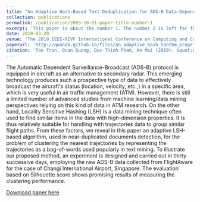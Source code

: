 ```yaml
---
title: "An Adaptive Hash-Based Text Deduplication for ADS-B Data-Dependent Trajectory Clustering Problem"
collection: publications
permalink: /publication/2009-10-01-paper-title-number-1
excerpt: 'This paper is about the number 1. The number 2 is left for future work.'
date: 2019-03-20
venue: 'The 2019 IEEE-RIVF International Conference on Computing and Communication Technology'
paperurl: 'http://quandb.github.io/files/an_adaptive_hash_tanthm_preprint.pdf'
citation: 'Tan Tran, Quan Duong, Duc-Thinh Pham, An Mai (2019). &quot;An Adaptive Hash-Based Text Deduplication for ADS-B Data-Dependent Trajectory Clustering Problem.&quot; <i>The 13th International Conference on Computing and Communication Technology</i>.'
---
```

The Automatic Dependent Surveillance-Broadcast (ADS-B) protocol is equipped in aircraft as an alternative to secondary radar. This emerging technology produces such a prospective type of data to effectively broadcast the aircraft's status (location, velocity, etc.,) in a specific area, which is very useful in air traffic management (ATM).  However, there is still a limited number of advanced studies from machine learning/data mining perspectives relying on this kind of data in ATM research. On the other hand, Locality Sensitive Hashing (LSH) is a data mining technique often used to find similar items in the data with high-dimension properties. It is thus relatively suitable for handling with trajectories data to group similar flight paths. From these factors, we reveal in this paper an adaptive LSH-based algorithm, used in near-duplicated documents detection, for the problem of clustering the nearest trajectories by representing the trajectories as a bag-of-words used popularly in text mining. To illustrate our proposed method, an experiment is designed and carried out in thirty successive days, employing the raw ADS-B data collected from FlightAware for the case of Changi International Airport, Singapore. The evaluation based on Silhouette score shows promising results of measuring the clustering performance.

[Download paper here](http://quandb.github.io/files/an_adaptive_hash_tanthm_preprint.pdf)
